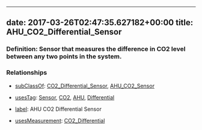 
---
date: 2017-03-26T02:47:35.627182+00:00
title: AHU_CO2_Differential_Sensor
---
### Definition: Sensor that measures the difference in CO2 level between any two points in the system.

### Relationships

* [subClassOf](http://www.w3.org/2000/01/rdf-schema#subClassOf): [CO2_Differential_Sensor](https://brickschema.org/schema/1.0/Brick#CO2_Differential_Sensor), [AHU_CO2_Sensor](https://brickschema.org/schema/1.0/Brick#AHU_CO2_Sensor)

* [usesTag](https://brickschema.org/schema/1.0/BrickFrame#usesTag): [Sensor](https://brickschema.org/schema/1.0/BrickTag#Sensor), [CO2](https://brickschema.org/schema/1.0/BrickTag#CO2), [AHU](https://brickschema.org/schema/1.0/BrickTag#AHU), [Differential](https://brickschema.org/schema/1.0/BrickTag#Differential)

* [label](http://www.w3.org/2000/01/rdf-schema#label): AHU CO2 Differential Sensor

* [usesMeasurement](https://brickschema.org/schema/1.0/BrickFrame#usesMeasurement): [CO2_Differential](https://brickschema.org/schema/1.0/Brick#CO2_Differential)
